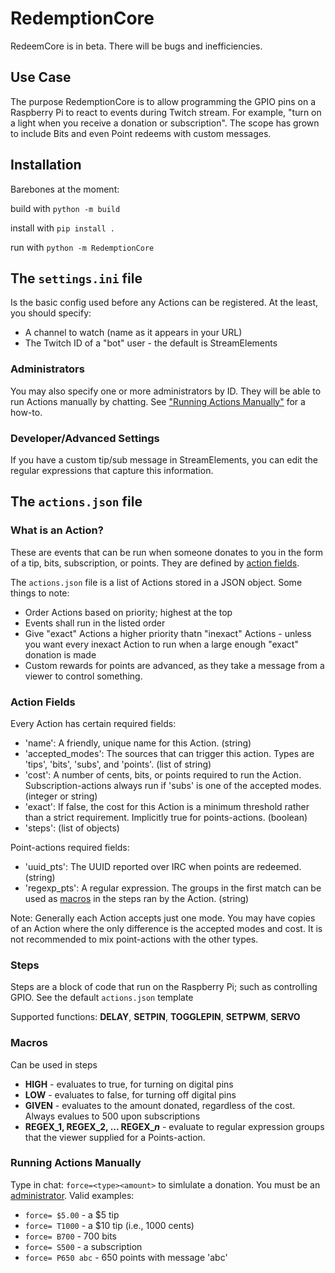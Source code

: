 # RedemptionCore

RedeemCore is in beta. There will be bugs and inefficiencies.

## Use Case

The purpose RedemptionCore is to allow programming the GPIO pins on a Raspberry Pi to react to events during Twitch stream. For example, "turn on a light when you receive a donation or subscription". The scope has grown to include Bits and even Point redeems with custom messages.

## Installation

Barebones at the moment:

build with ```python -m build```

install with ```pip install .```

run with ```python -m RedemptionCore```

## The ```settings.ini``` file

Is the basic config used before any Actions can be registered. At the least, you should specify:

+ A channel to watch (name as it appears in your URL)
+ The Twitch ID of a "bot" user - the default is StreamElements

### Administrators

You may also specify one or more administrators by ID. They will be able to run Actions manually by chatting. See ["Running Actions Manually"](#running-actions-manually) for a how-to.

### Developer/Advanced Settings

If you have a custom tip/sub message in StreamElements, you can edit the regular expressions that capture this information.

## The ```actions.json``` file

### What is an Action?

These are events that can be run when someone donates to you in the form of a tip, bits, subscription, or points. They are defined by [action fields](#action-fields).

The ```actions.json``` file is a list of Actions stored in a JSON object. Some things to note:

+ Order Actions based on priority; highest at the top
+ Events shall run in the listed order
+ Give "exact" Actions a higher priority thatn "inexact" Actions - unless you want every inexact Action to run when a large enough "exact" donation is made
+ Custom rewards for points are advanced, as they take a message from a viewer to control something.

### Action Fields

Every Action has certain required fields:

+ 'name': A friendly, unique name for this Action. (string)
+ 'accepted_modes': The sources that can trigger this action. Types are 'tips', 'bits', 'subs', and 'points'. (list of string)
+ 'cost': A number of cents, bits, or points required to run the Action. Subscription-actions always run if 'subs' is one of the accepted modes. (integer or string)
+ 'exact': If false, the cost for this Action is a minimum threshold rather than a strict requirement. Implicitly true for points-actions. (boolean)
+ 'steps': (list of objects)

Point-actions required fields:

+ 'uuid_pts': The UUID reported over IRC when points are redeemed. (string)
+ 'regexp_pts': A regular expression. The groups in the first match can be used as [macros](#macros) in the steps ran by the Action. (string)

Note: Generally each Action accepts just one mode. You may have copies of an Action where the only difference is the accepted modes and cost. It is not recommended to mix point-actions with the other types.

### Steps

Steps are a block of code that run on the Raspberry Pi; such as controlling GPIO.
See the default ```actions.json``` template

Supported functions:
**DELAY**, **SETPIN**, **TOGGLEPIN**, **SETPWM**, **SERVO**

### Macros

Can be used in steps

+ **HIGH** - evaluates to true, for turning on digital pins
+ **LOW** - evaluates to false, for turning off digital pins
+ **GIVEN** - evaluates to the amount donated, regardless of the cost. Always evalues to 500 upon subscriptions
+ **REGEX_1, REGEX_2, ... REGEX_*n*** - evaluate to regular expression groups that the viewer supplied for a Points-action.

### Running Actions Manually

Type in chat: ```force=<type><amount>``` to simlulate a donation. You must be an [administrator](#administrators). Valid examples:

+ ```force= $5.00``` - a $5 tip
+ ```force= T1000``` - a $10 tip (i.e., 1000 cents)
+ ```force= B700``` - 700 bits
+ ```force= S500``` - a subscription
+ ```force= P650 abc``` - 650 points with message 'abc'
